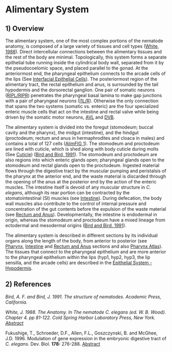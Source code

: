 # Alimentary System

## 1) Overview

<p>The alimentary system, one of the most complex portions of the nematode anatomy, is composed of a large variety of tissues and cell types (<a href="#White1988">White, 1988</a>). Direct intercellular connections between the alimentary tissues and the rest of the body are minimal. Topologically, this system forms a separate epithelial tube running inside the cylindrical body wall, separated from it by the pseudocoelomic space, and placed parallel to the gonad. At the anteriormost end, the pharyngeal epithelium connects to the arcade cells of the lips (See <a href="https://www.wormatlas.org/hermaphrodite/interfacial/Interframeset.html" target="_blank">Interfacial Epithelial Cells</a>). The posteriormost region of the alimentary tract, the rectal epithelium and anus, is surrounded by the tail hypodermis and the dorsorectal ganglion. One pair of somatic neurons (<a href="https://www.wormatlas.org/neurons/Individual%20Neurons/RIPframeset.html" target="_blank">RIPL/RIPR</a>) penetrates the pharyngeal basal lamina to make gap junctions with a pair of pharyngeal neurons (<a href="https://www.wormatlas.org/neurons/Individual%20Neurons/I1frameset.html" target="_blank">I1L/R</a>). Otherwise the only connection that spans the two systems (somatic vs. enteric) are the four specialized enteric muscle cells that act on the intestine and rectal valve while being driven by the somatic motor neurons, <a href="https://www.wormatlas.org/neurons/Individual%20Neurons/AVLframeset.html" target="_blank">AVL</a> and <a href="https://www.wormatlas.org/neurons/Individual%20Neurons/DVBframeset.html" target="_blank">DVB</a>.</p>

<p>The alimentary system is divided into the foregut (stomodeum; buccal cavity and the pharynx), the midgut (intestine), and the hindgut (proctodeum; rectum and anus in hermaphrodites and cloaca in males) and  contains a total of 127 cells (<a href="#AlimFIG1">AlimFIG 1</a>). The stomodeum and proctodeum are lined with cuticle, which is shed along with body cuticle during molts (See <a href="https://www.wormatlas.org/hermaphrodite/cuticle/Cutframeset.html" target="_blank">Cuticle</a>) (<a href="#Bird1991">Bird and Bird, 1991</a>). The stomodeum and proctodeum are also regions into which enteric glands open; pharyngeal glands open to the stomodeum and rectal glands open to the proctodeum. Ingested material flows through the digestive tract by the muscular pumping and peristalsis of the pharynx at the anterior end, and the waste material is discarded through the opening of the anus at the posterior end by the action of the enteric muscles. The intestine itself is devoid of any muscular structure in <em>C. elegans</em>, although its rear portion can be contracted by the stomatointestinal (SI) muscles (see <a href="https://www.wormatlas.org/hermaphrodite/intestine/Intframeset.html" target="_blank">Intestine</a>). During defecation, the body wall muscles also contribute to the control of internal pressure and concentration of the gut contents before the expulsion of the waste material (see <a href="https://www.wormatlas.org/hermaphrodite/rectum/Rectframeset.html" target="_blank">Rectum and Anus</a>). Developmentally, the intestine is endodermal in origin, whereas the stomodeum and proctodeum have a mixed lineage from ectodermal and mesodermal origins (<a href="#Bird1991">Bird and Bird, 1991</a>).<br/></p>

<p>The alimentary system is described in different sections by its individual organs along the length of the body, from anterior to posterior (see<a href="https://www.wormatlas.org/hermaphrodite/pharynx/Phaframeset.html" target="_blank"> Pharynx</a>, <a href="https://www.wormatlas.org/hermaphrodite/intestine/Intframeset.html" target="_blank">Intestine</a> and <a href="https://www.wormatlas.org/hermaphrodite/rectum/Rectframeset.html" target="_blank">Rectum and Anus</a> sections and also <a href="https://www.wormatlas.org/pharynxatlas/pharynxatlas.html" target="_blank">Pharynx Atlas</a>). The tissues that connect to the pharyngeal epithelium and are more anterior to the pharyngeal epithelium within the lips (hyp1, hyp2, hyp3, the lip sensilla, and the arcade cells) are described in the <a href="https://www.wormatlas.org/hermaphrodite/hypodermis/Hypframeset.html" target="_blank">Epithelial System - Hypodermis</a>.</p>

## 2) References

_<p><a id="Bird1991" name="Bird1991"></a>Bird, A. F. and Bird, J. 1991. The structure of nematodes. Academic Press, California.</p>_

_<p><a id="White1988" name="White1988"></a>White, J. 1988. The Anatomy. In The nematode<em> C. elegans</em> (ed. W. B. Wood). Chapter 4. pp 81-122. Cold Spring Harbor Laboratory Press, New York.<a href="http://cshmonographs.org/index.php/monographs/article/view/5019" target="_blank"> Abstract</a></p>_

<p> <a name="Fukushige1996"></a>Fukushige, T., Schroeder, D.F., Allen,  F.L., Goszczynski, B. and McGhee, J.D. 1996. Modulation of gene expression in the embryonic digestive tract of <em>C. elegans</em>. Dev. Biol. <strong>178:</strong> 276-288. <a href="http://dx.doi.org/10.1006/dbio.1996.0218" target="_blank">Abstract</a></p>

